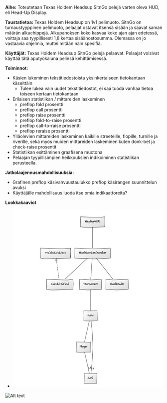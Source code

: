 **Aihe:** Toteutetaan Texas Holdem Headsup SitnGo pelejä varten oleva HUD, eli Head-Up Display.

**Taustatietoa:** Texas Holdem Headsup on 1v1 pelimuoto. SitnGo on turnaustyyppinen pelimuoto, pelaajat ostavat itsensä sisään ja saavat saman määrän alkuchippejä. Alkupanoksen koko kasvaa koko ajan ajan edetessä, voittaja saa tyypillisesti 1,8 kertaa sisäänostosumma. Olemassa on jo vastaavia ohjelmia, muttei mitään näin spesifiä.

**Käyttäjät:** Texas Holdem Headsup SitnGo pelejä pelaavat. Pelaajat voisivat käyttää tätä aputyökaluna pelinsä kehittämisessä.

**Toiminnot:**
* Käsien lukeminen tekstitiedostoista yksinkertaiseen tietokantaan käseittäin
  * Tulee lukea vain uudet tekstitiedostot, ei saa tuoda vanhaa tietoa toiseen kertaan tietokantaan
* Erilaisen statistiikan / mittareiden laskeminen
  * preflop fold prosentti
  * preflop call prosentti
  * preflop raise prosentti
  * preflop fold-to-raise prosentti
  * preflop call-to-raise prosentti
  * preflop reraise prosentti
* Ylläolevien mittareiden laskeminen kaikille streeteille, flopille, turnille ja riverille, sekä myös muiden mittareiden laskeminen kuten donk-bet ja check-raise prosentit
* Statistiikan esittäminen graafisena muotona
* Pelaajan tyypillisimpien heikkouksien indikoiminen statistiikan perusteella.

**Jatkolaajennusmahdollisuuksia:**
* Grafinen preflop käsivahvuustaulukko preflop käsirangen suunnittelun avuksi
* Käyttäjälle mahdollisuus luoda itse omia indikaattoreita?

**Luokkakaaviot**
* ![Luokkakaavio](MaarittelyvaiheenLuokkakaavio.JPG)

![Alt text](http://yuml.me/diagram/scruffy;dir:TB;scale:80/class/ "Edit Later")
